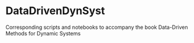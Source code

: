 # DataDrivenDynSyst
Corresponding scripts and notebooks to accompany the book Data-Driven Methods for Dynamic Systems

